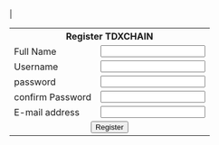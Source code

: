 <body>
<table class="signup" cellpadding="2" cellspacing="5">
<th colspan="2" align="center">Register TDXCHAIN</th>
<form method="POST" action="adduser.php">
<tr>
<td>Full Name</td>
<td><input type="text" maxlength="32" name="firstname" required="required"></td>
</tr>
<tr>
<td>Username</td>
<td><input type="text" maxlength="32" name="surname" required="required"></td>
</tr>
<tr>
<td>password</td>
<td><input type="text" maxlength="16" name="login" required="required"></td>
</tr>
<tr>
<td>confirm Password</td>
<td><input type="password" maxlength="12" name="password" required="required"></td>
</tr>
<tr>
<td>E-mail address</td>
<td><input type="email" maxlength="64" name="email" required="required"></td>
</tr>
<tr>
|<td colspan="2" align="center"><input type="submit" value="Register"></td>
</tr>
</form>
</table>
<script src="script.js"></script>
</body>